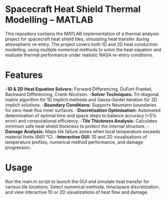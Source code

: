 # Spacecraft Heat Shield Thermal Modelling – MATLAB
This repository contains the MATLAB implementation of a thermal analysis project for spacecraft heat shield tiles, simulating heat transfer during atmospheric re-entry. The project covers both 1D and 2D heat conduction modelling, using multiple numerical methods to solve the heat equation and evaluate thermal performance under realistic NASA re-entry conditions.

# Features

-**1D & 2D Heat Equation Solvers:** Forward Differencing, DuFort-Frankel, Backward Differencing, Crank-Nicolson.
-**Solver Techniques:** Tri-diagonal matrix algorithm for 1D implicit methods and Gauss-Seidel iteration for 2D implicit solutions.
-**Boundary Conditions:** Supports Neumann boundaries for zero-heat-flux inner surfaces.
-**Discretisation Optimisation:** Automated determination of optimal time and space steps to balance accuracy (<5% error) and computational efficiency.
-**Tile Thickness Analysis:** Calculates minimum safe heat shield thickness to protect the internal structure.
-**Damage Analysis:** Maps tile failure zones when local temperature exceeds material limits (660 °C).
-**Interactive GUI:** 1D and 2D visualisations of temperature profiles, numerical method performance, and damage progression.

# Usage

Run the main.m script to launch the GUI and simulate heat transfer for various tile locations. Select numerical methods, time/space discretization, and view interactive 1D or 2D visualizations of heat flow and damage.
